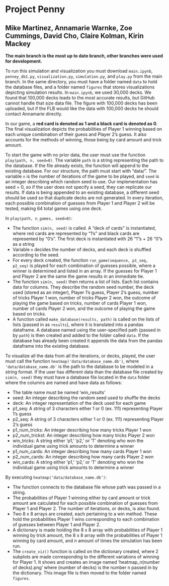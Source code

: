 # Project Penny
## Mike Martinez, Annamarie Warnke, Zoe Cummings, David Cho, Claire Kolman, Kirin Mackey

**The main branch is the most up to date branch, other branches were used for development.**

To run this simulation and visualization you must download `main.ipynb`, `penney_db1.py`, `visualization.py`, `simulation.py`, and `play.py` from the main branch. In the same directory, you must have a folder named `data` to hold the database files, and a folder named `figures` that stores visualizations depicting simulation results. In `main.ipynb`, we used 30,000 decks. We found that 100,000 decks leads to the most accurate results, but GitHub cannot handle that size data file. The figure with 100,000 decks has been uploaded, but if the FLB would like the data with 100,000 decks he should contact Annamarie directly.

In our game, a **red card is denoted as 1 and a black card is denoted as 0**. The final visualization depicts the probabilities of Player 1 winning based on each unique combination of their guess and Player 2’s guess. It also accounts for the methods of winning, those being by card amount and trick amount.

To start the game with no prior data, the user must use the function `play(path, n, seed=0)`. The variable `path` is a string representing the path to the database. If the file already exists, the function will append to the existing database. For our structure, the path must start with “data/”. The variable `n` is the number of iterations of the game to be played, and `seed` is an integer describing which random seed to use. Our implementation has seed = 0, so if the user does not specify a seed, they can replicate our results. If data is being appended to an existing database, a different seed should be used so that duplicate decks are not generated. In every iteration, each possible combination of guesses from Player 1 and Player 2 will be tested, making 64 total games using one deck. 

In `play(path, n_games, seed=0)`:
* The function `sim(n, seed)` is called. A “deck of cards” is instantiated, where red cards are represented by “1’s” and black cards are represented by “0’s”. The first deck is instantiated with 26 “1”s + 26 “0”s as a string
* Variable `n` decides the number of decks, and each deck is shuffled according to the seed.
* For every deck created, the function `run_game(sequence, p1_seq, p2_seq)` is played for each combination of guesses possible, where a winner is determined and listed in an array. If the guesses for Player 1 and Player 2 are the same the game results in an immediate tie. 
* The function `sim(n, seed)` then returns a list of lists. Each list contains data for columns. They describe the random seed number, the deck used (stored as an integer), Player 1’s guess, Player 2’s guess, number of tricks Player 1 won, number of tricks Player 2 won, the outcome of playing the game based on tricks, number of cards Player 1 won, number of cards Player 2 won, and the outcome of playing the game based on tricks.
* A function called `make_database(results, path)` is called on the lists of lists (passed in as `results`), where it is translated into a pandas dataframe. A database named using the user-specified path (passed in by `path`) is then created and added to the folder called `data`. If the database has already been created it appends the data from the pandas dataframe into the existing database.

To visualize all the data from all the iterations, or decks, played, the user must call the function `heatmap('data/database_name.db')`, where `'data/database_name.db'` is the path to the database to be modeled in a string format. If the user has different data than the database file created by `sim(n, seed)` they must have a database file located in the `data` folder where the columns are named and have data as follows:
* The table name must be named ‘win_results’
* seed: An integer describing the random seed used to shuffle the decks
* deck: An integer representation of the deck used for each game 
* p1_seq: A string of 3 characters either 1 or 0 (ex. 111) representing Player 1’s guess
* p2_seq: A string of 3 characters either 1 or 0 (ex. 111) representing Player 2’s guess
* p1_num_tricks: An integer describing how many tricks Player 1 won
* p2_num_trickst: An integer describing how many tricks Player 2 won
* win_tricks: A string either ‘p1,’ ‘p2,’ or ‘T’ denoting who won the individual game using trick amounts to determine a winner
* p1_num_cards: An integer describing how many cards Player 1 won
* p2_num_cards: An integer describing how many cards Player 2 won
* win_cards: A string either ‘p1,’ ‘p2,’ or ‘T’ denoting who won the individual game using trick amounts to determine a winner

By executing `heatmap(‘data/database_name.db’)`:
* The function connects to the database file whose path was passed in a string.
* The probabilities of Player 1 winning either by card amount or trick amount are calculated for each possible combination of guesses from Player 1 and Player 2. The number of iterations, or decks, is also found. 
* Two 8 x 8 arrays are created, each pertaining to a win method. These hold the probabilities Player 1 wins corresponding to each combination of guesses between Player 1 and Player 2.
* A dictionary is made holding the 8 x 8 array with probabilities of  Player 1 winning by trick amount, the 8 x 8 array with the probabilities of Player 1 winning by card amount, and n amount of times the simulation has been run.
* The `create_viz()` function is called on the dictionary created, where 2 subplots are made corresponding to the different variations of winning for Player 1. It shows and creates an image named ‘heatmap_n(number of decks).png’ where (number of decks) is the number n passed in by the dictionary. This image file is then moved to the folder named `figures`.
